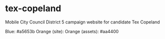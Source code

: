 # tex-copeland

Mobile City Council District 5 campaign website for candidate Tex Copeland

Blue: #a5653b
Orange (site):
Orange (assets): #aa4400
